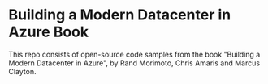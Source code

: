 # Building a Modern Datacenter in Azure Book

This repo consists of open-source code samples from the book "Building a Modern Datacenter in Azure", by Rand Morimoto, Chris Amaris and Marcus Clayton.
